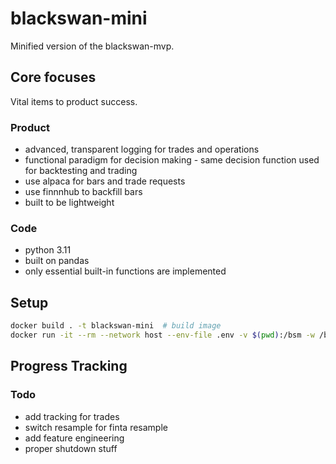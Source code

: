 # blackswan-mini

Minified version of the blackswan-mvp.

## Core focuses

Vital items to product success.

### Product

- advanced, transparent logging for trades and operations
- functional paradigm for decision making - same decision function used for backtesting and trading
- use alpaca for bars and trade requests
- use finnnhub to backfill bars
- built to be lightweight

### Code

- python 3.11
- built on pandas
- only essential built-in functions are implemented

## Setup

```bash
docker build . -t blackswan-mini  # build image
docker run -it --rm --network host --env-file .env -v $(pwd):/bsm -w /bsm/ blackswan-mini bash -c "python src/stream.py"  # run stream
```


## Progress Tracking

### Todo
- add tracking for trades 
- switch resample for finta resample 
- add feature engineering
- proper shutdown stuff
